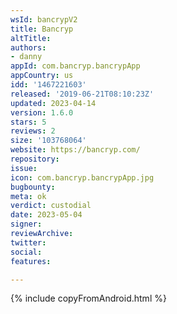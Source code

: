 ```yaml
---
wsId: bancrypV2
title: Bancryp
altTitle: 
authors:
- danny
appId: com.bancryp.bancrypApp
appCountry: us
idd: '1467221603'
released: '2019-06-21T08:10:23Z'
updated: 2023-04-14
version: 1.6.0
stars: 5
reviews: 2
size: '103768064'
website: https://bancryp.com/
repository: 
issue: 
icon: com.bancryp.bancrypApp.jpg
bugbounty: 
meta: ok
verdict: custodial
date: 2023-05-04
signer: 
reviewArchive: 
twitter: 
social: 
features: 

---
```


{% include copyFromAndroid.html %}
